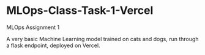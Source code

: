# MLOps-Class-Task-1-Vercel
MLOps Assignment 1


A very basic Machine Learning model trained on cats and dogs, run through a flask endpoint, deployed on Vercel.
